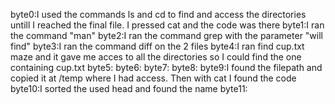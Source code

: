 byte0:I used the commands ls and cd to find and access the directories untill I reached the final file. I pressed cat and the code was there
byte1:I ran the command "man"
byte2:I ran the command grep with the parameter "will find"
byte3:I ran the command diff on the 2 files 
byte4:I ran find cup.txt maze and it gave me acces to all the directories so I could find the one containing cup.txt
byte5:
byte6:
byte7:
byte8:
byte9:I found the filepath and copied it at /temp where I had access. Then with cat I found the code
byte10:I sorted the used head and found the name
byte11:

